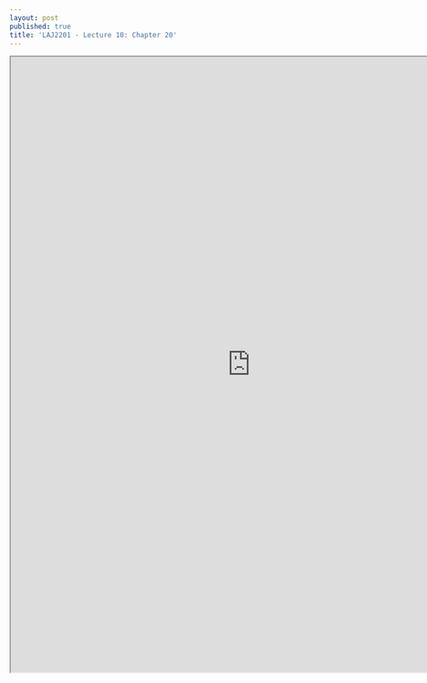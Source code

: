 ```yaml
---
layout: post
published: true
title: 'LAJ2201 - Lecture 10: Chapter 20'
---
```

<iframe src="https://drive.google.com/file/d/14H-VcDVmuYvOHbpdSUiJ_ltpLG2zMC-4/preview" width="840" height="1080"></iframe>
